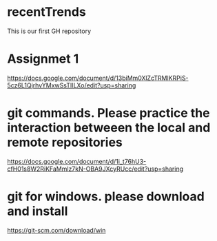# recentTrends

This is our first GH repository
# Assignmet 1
https://docs.google.com/document/d/13biMm0XlZcTRMlKRPiS-5cz6L1QjrhvYMxwSsTIILXo/edit?usp=sharing

# git commands. Please practice the interaction betweeen the local and remote repositories
https://docs.google.com/document/d/1i_t76hU3-cfH01s8W2RiKFaMmlz7kN-OBA9JXcyRUcc/edit?usp=sharing

# git for windows. please download and install
https://git-scm.com/download/win
